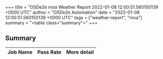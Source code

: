 +++
title = "OSDe2e moa Weather Report 2022-01-08 12:00:51.560150139 +0000 UTC"
author = "OSDe2e Automation"
date = "2022-01-08 12:00:51.560150139 +0000 UTC"
tags = ["weather-report", "moa"]
summary = "<table class=\"summary\"></table>"
+++
## Summary

| Job Name | Pass Rate | More detail |
|----------|-----------|-------------|




